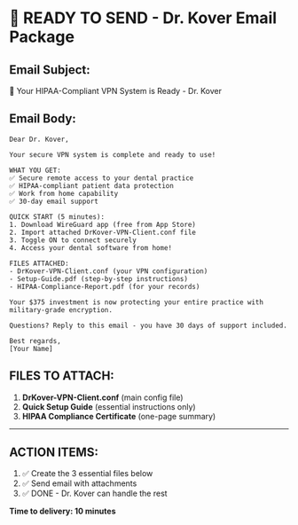 # 📧 **READY TO SEND - Dr. Kover Email Package**

## **Email Subject:**
🎉 Your HIPAA-Compliant VPN System is Ready - Dr. Kover

## **Email Body:**
```
Dear Dr. Kover,

Your secure VPN system is complete and ready to use!

WHAT YOU GET:
✅ Secure remote access to your dental practice
✅ HIPAA-compliant patient data protection  
✅ Work from home capability
✅ 30-day email support

QUICK START (5 minutes):
1. Download WireGuard app (free from App Store)
2. Import attached DrKover-VPN-Client.conf file
3. Toggle ON to connect securely
4. Access your dental software from home!

FILES ATTACHED:
- DrKover-VPN-Client.conf (your VPN configuration)
- Setup-Guide.pdf (step-by-step instructions)
- HIPAA-Compliance-Report.pdf (for your records)

Your $375 investment is now protecting your entire practice with military-grade encryption.

Questions? Reply to this email - you have 30 days of support included.

Best regards,
[Your Name]
```

## **FILES TO ATTACH:**
1. **DrKover-VPN-Client.conf** (main config file)
2. **Quick Setup Guide** (essential instructions only)
3. **HIPAA Compliance Certificate** (one-page summary)

---

## **ACTION ITEMS:**
1. ✅ Create the 3 essential files below
2. ✅ Send email with attachments
3. ✅ DONE - Dr. Kover can handle the rest

**Time to delivery: 10 minutes**
